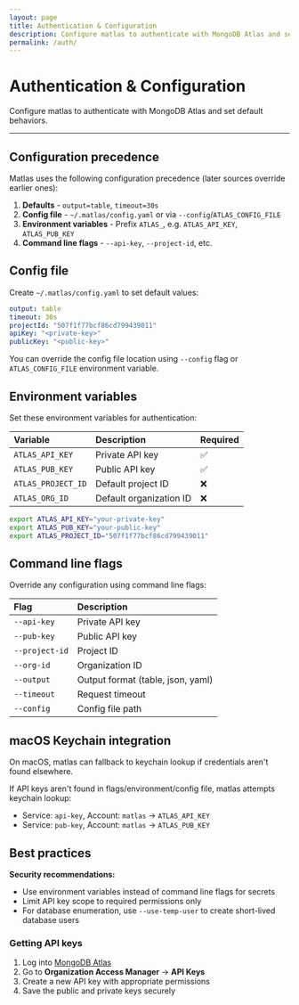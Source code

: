 ```yaml
---
layout: page
title: Authentication & Configuration
description: Configure matlas to authenticate with MongoDB Atlas and set default behaviors.
permalink: /auth/
---
```


# Authentication & Configuration

Configure matlas to authenticate with MongoDB Atlas and set default behaviors.



---

## Configuration precedence

Matlas uses the following configuration precedence (later sources override earlier ones):

1. **Defaults** - `output=table`, `timeout=30s`
2. **Config file** - `~/.matlas/config.yaml` or via `--config`/`ATLAS_CONFIG_FILE`
3. **Environment variables** - Prefix `ATLAS_`, e.g. `ATLAS_API_KEY`, `ATLAS_PUB_KEY`
4. **Command line flags** - `--api-key`, `--project-id`, etc.

## Config file

Create `~/.matlas/config.yaml` to set default values:

```yaml
output: table
timeout: 30s
projectId: "507f1f77bcf86cd799439011"
apiKey: "<private-key>"
publicKey: "<public-key>"
```

You can override the config file location using `--config` flag or `ATLAS_CONFIG_FILE` environment variable.

## Environment variables

Set these environment variables for authentication:

| Variable | Description | Required |
|:---------|:------------|:---------|
| `ATLAS_API_KEY` | Private API key | ✅ |
| `ATLAS_PUB_KEY` | Public API key | ✅ |
| `ATLAS_PROJECT_ID` | Default project ID | ❌ |
| `ATLAS_ORG_ID` | Default organization ID | ❌ |

```bash
export ATLAS_API_KEY="your-private-key"
export ATLAS_PUB_KEY="your-public-key"
export ATLAS_PROJECT_ID="507f1f77bcf86cd799439011"
```

## Command line flags

Override any configuration using command line flags:

| Flag | Description |
|:-----|:------------|
| `--api-key` | Private API key |
| `--pub-key` | Public API key |
| `--project-id` | Project ID |
| `--org-id` | Organization ID |
| `--output` | Output format (table, json, yaml) |
| `--timeout` | Request timeout |
| `--config` | Config file path |

## macOS Keychain integration

On macOS, matlas can fallback to keychain lookup if credentials aren't found elsewhere.

If API keys aren't found in flags/environment/config file, matlas attempts keychain lookup:
- Service: `api-key`, Account: `matlas` → `ATLAS_API_KEY`
- Service: `pub-key`, Account: `matlas` → `ATLAS_PUB_KEY`

## Best practices

**Security recommendations:**
- Use environment variables instead of command line flags for secrets
- Limit API key scope to required permissions only
- For database enumeration, use `--use-temp-user` to create short-lived database users

### Getting API keys

1. Log into [MongoDB Atlas](https://cloud.mongodb.com)
2. Go to **Organization Access Manager** → **API Keys**
3. Create a new API key with appropriate permissions
4. Save the public and private keys securely